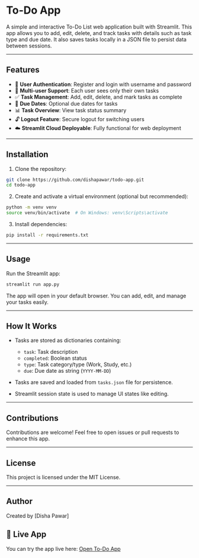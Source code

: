 # To-Do App

A simple and interactive To-Do List web application built with Streamlit. This app allows you to add, edit, delete, and track tasks with details such as task type and due date. It also saves tasks locally in a JSON file to persist data between sessions.

---

## Features

- 🔐 **User Authentication**: Register and login with username and password
- 🧍 **Multi-user Support**: Each user sees only their own tasks
- ✅ **Task Management**: Add, edit, delete, and mark tasks as complete
- 📅 **Due Dates**: Optional due dates for tasks
- 📊 **Task Overview**: View task status summary
- 🔓 **Logout Feature**: Secure logout for switching users
- ☁️ **Streamlit Cloud Deployable**: Fully functional for web deployment

---

## Installation

1. Clone the repository:

```bash
git clone https://github.com/dishapawar/todo-app.git
cd todo-app
```

2. Create and activate a virtual environment (optional but recommended):

```bash
python -m venv venv
source venv/bin/activate  # On Windows: venv\Scripts\activate
```

3. Install dependencies:

```bash
pip install -r requirements.txt
```

---

## Usage

Run the Streamlit app:

```bash
streamlit run app.py
```

The app will open in your default browser. You can add, edit, and manage your tasks easily.

---
## How It Works

- Tasks are stored as dictionaries containing:
  - `task`: Task description
  - `completed`: Boolean status
  - `type`: Task category/type (Work, Study, etc.)
  - `due`: Due date as string (`YYYY-MM-DD`)

- Tasks are saved and loaded from `tasks.json` file for persistence.
- Streamlit session state is used to manage UI states like editing.

---

## Contributions

Contributions are welcome! Feel free to open issues or pull requests to enhance this app.

---

## License

This project is licensed under the MIT License.

---

## Author

Created by [Disha Pawar]

## 🔗 Live App

You can try the app live here: [Open To-Do App](https://to-do-webapp.streamlit.app/)  

